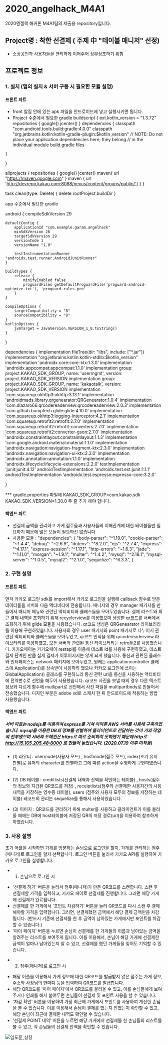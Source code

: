 # 2020_angelhack_M4A1
2020엔젤핵 해커톤 M4A1팀의 제출용 repository입니다. 

## Project명 :  착한 선결제 ( 주제 中 "테이블 매니저" 선정)
- 소상공인과 사용자들을 편리하게 이어주어 상부상조하기 위함


## 프로젝트 정보
  ### 1. 설치 (앱의 설치 & 서버 구동 시 필요한 모듈 설명)
   #### 프론트 파트   
   - front 알집 안에 있는 apk 파일을 안드로이드에 넣고 실행시키면 됩니다.
   - Project 수준에서 필요한 gradle
buildscript {
    ext.kotlin_version = "1.3.72"
    repositories {
        google()
        jcenter()
    }
    dependencies {
        classpath "com.android.tools.build:gradle:4.0.0"
        classpath "org.jetbrains.kotlin:kotlin-gradle-plugin:$kotlin_version"
        // NOTE: Do not place your application dependencies here; they belong
        // in the individual module build.gradle files

    }
}

allprojects {
    repositories {
        google()
        jcenter()
        maven{
            url "https://maven.google.com"
        }
        maven { url 'http://devrepo.kakao.com:8088/nexus/content/groups/public/'}
    }
}

task clean(type: Delete) {
    delete rootProject.buildDir
}


app 수준에서 필요한 gradle

android {
    compileSdkVersion 29

    defaultConfig {
        applicationId "com.example.garam.angelhack"
        minSdkVersion 26
        targetSdkVersion 29
        versionCode 1
        versionName "1.0"

        testInstrumentationRunner "androidx.test.runner.AndroidJUnitRunner"
    }

    buildTypes {
        release {
            minifyEnabled false
            proguardFiles getDefaultProguardFile('proguard-android-optimize.txt'), 'proguard-rules.pro'
        }
    }

    compileOptions {
        targetCompatibility = "8"
        sourceCompatibility = "8"
    }
    kotlinOptions {
        jvmTarget = JavaVersion.VERSION_1_8.toString()
    }
}

dependencies {
    implementation fileTree(dir: "libs", include: ["*.jar"])
    implementation "org.jetbrains.kotlin:kotlin-stdlib:$kotlin_version"
    implementation 'androidx.core:core-ktx:1.3.0'
    implementation 'androidx.appcompat:appcompat:1.1.0'
    implementation group: project.KAKAO_SDK_GROUP, name: 'usermgmt', version: project.KAKAO_SDK_VERSION
    implementation group: project.KAKAO_SDK_GROUP, name: 'kakaotalk', version: project.KAKAO_SDK_VERSION
    implementation 'com.squareup.okhttp3:okhttp:3.13.1'
    implementation 'androidmads.library.qrgenearator:QRGenearator:1.0.4'
    implementation 'com.dlazaro66.qrcodereaderview:qrcodereaderview:2.0.3'
    implementation 'com.github.bumptech.glide:glide:4.10.0'
    implementation 'com.squareup.okhttp3:logging-interceptor:4.2.1'
    implementation 'com.squareup.retrofit2:retrofit:2.7.0'
    implementation 'com.squareup.retrofit2:retrofit-converters:2.7.0'
    implementation 'com.squareup.retrofit2:converter-gson:2.7.0'
    implementation 'androidx.constraintlayout:constraintlayout:1.1.3'
    implementation 'com.google.android.material:material:1.1.0'
    implementation 'androidx.navigation:navigation-fragment-ktx:2.3.0'
    implementation 'androidx.navigation:navigation-ui-ktx:2.3.0'
    implementation 'androidx.annotation:annotation:1.1.0'
    implementation 'androidx.lifecycle:lifecycle-extensions:2.2.0'
    testImplementation 'junit:junit:4.12'
    androidTestImplementation 'androidx.test.ext:junit:1.1.1'
    androidTestImplementation 'androidx.test.espresso:espresso-core:3.2.0'

}

*** gradle.properties 파일에
KAKAO_SDK_GROUP=com.kakao.sdk
KAKAO_SDK_VERSION=1.30.0
두 줄 추가 해야 합니다.


   #### 백엔드 파트
   - 선결제 금액을 관리하고 가게 점주들과 사용자들의 이해관계에 대한 테이블들만 필요하기 때문에 많은 모듈이 필요하진 않습니다.
   - 사용한 모듈 : 
   "dependencies": {
    "body-parser": "^1.19.0",
    "cookie-parser": "~1.4.4",
    "debug": "~2.6.9",
    "dotenv": "^8.2.0",
    "ejs": "^2.7.4",
    "express": "^4.17.1",
    "express-session": "^1.17.1",
    "http-errors": "~1.6.3",
    "jade": "^1.11.0",
    "morgan": "~1.9.1",
    "multer": "^1.4.2",
    "mysql": "^2.18.1",
    "mysql-server": "^1.0.5",
    "mysql2": "^2.1.0",
    "sequelize": "^6.3.3",
  }
  ### 2. 구현 설명
   #### 프론트 파트  
   먼저 카카오 로그인 sdk를 import해서 카카오 로그인을 실행해 callback 함수로 받은 데이터들을 서버와 다음 액티비티에 전송합니다. 매니저의 경우 manager 패키지를 만들어서 매니저 메뉴와 관련된
액티비티와 클래스들을 모아두었습니다. 결제 리스트와 최근 결제 내역을 조회하기 위해 recyclerview를 이용했으며 생성한 qr코드를 서버에서 조회하기 위해 glide 모듈을 사용했습니다.
qr코드 생성은 QRGenearator 라이브러리를 이용해 구현하였습니다. 사용자의 경우 user 패키지와 point 패키지로 나누어서 관련된 액티비티와 클래스들을 모아두었고, qr코드 인식을 위해 qrcodereaderview 라이브러리를 이용하였고, 모든 서버와 관련된 통신 라이브러리는 retrofit2를 사용했습니다. 카카오페이는 카카오페이 restapi를 이용해 테스트 id를 사용해 구현하였고, 테스트 결제 단계인 만큼 실제 결제가 이루어지지는 않게 되게 했습니다. 통신과 관련된 클래스와 인터페이스는 network 패키지에 모아두었고, 원래는 applicationcontroller 클래스에 Application()를 상속받아 사용하려 했으나 카카오 로그인에 쓰이는 GlobalApplication() 클래스를 구현하느라 통신 관련 url을 통신을 사용하는 액티비티에 전역변수로 선언을 해두어 사용했습니다. qr코드 사진을 보낼 때의 경우 다른 텍스트 정보와 다르게 함수에 mutlipart로 선언해서 사진 파일을 multipartbody로 만들어서 전송했습니다. 디자인 부분은 adobe xd로 스케치 한 뒤 안드로이드에 적용하는 방법 사용했습니다.

   #### 백엔드 파트
   ##### 서버 파트는 nodejs를 이용하여 express를 거쳐 아마존 AWS 서버를 사용해 구축하였습니다. mysql을 이용한 DB의 정보를 선별하여 클라이언트로 전달하는 것이 거의 작업의 전부였으며 서버의 도메인은 https로 따로 준비하지 못하였기 때문에 http로 http://15.165.205.48:8000 로 만들어 놓았습니다. (2020.07.19 이후 미작동)
   - (1) 라우터 : 
   usermode(사용자 모드) , hostmode(점주 모드), index(초기 유저 판별)로 유저의 character를 판별하고 그에 따른 action을 수행하게 구현하였습니다.
   
   - (2) DB 테이블 :
   creditlists(선결제 내역과 잔액을 확인하는 테이블) , hosts(점주의 정보와 지급된 QR코드를 저장) , receiptlists(점주와 선결제한 사용자간의 사용 내역을 저장하는 영수증 테이블), users (점주와 사용자 모두의 정보를 저장하는 테이블)
   레코드의 관리는 sequelize를 통해서 사용하였습니다.
  
  - (3) 이미지 :
  QR코드를 관리하기 위해 multer를 사용하고 클라이언트가 이를 불러올 때에는 DB에 host테이블에 저장된 QR의 저장 경로(url)을 이용하여 참조하게 하였습니다.

 ### 3. 사용 설명
초기 어플을 시작하면 가게를 방문하는 손님으로 로그인을 할지, 가게를 관리하는 점주(매니저)로 로그인을 할지 선택합니다. 로그인 버튼을 눌러서 카카오 API를 실행하여 카카오 로그인을 실행합니다.
 - 1) 손님으로 로그인 시
  * '선결제 하기' 버튼을 눌러서 점주(매니저)가 만든 QR코드를 스캔합니다. 스캔 후 선결제할 가격을 입력하고, 카카오 페이로 선결제를 진행합니다. 그러면 해당 가게에 선결제가 완료됩니다.
  * 선결제를 한 가게에서 '포인트 차감하기' 버튼을 눌러 QR코드를 다시 스캔 후 결제해야할 가격을 입력합니다. 그러면, 선결제했던 금액에서 해당 결제 금액만큼 차감됩니다. (반드시 기존에 선결제를 한 후 금액이 남아있는 가게에서만 포인트를 차감할 수 있습니다.)
  * '마이 페이지' 버튼을 누르면 손님이 선결제를 한 가게들의 이름과 남아있는 금액을 알려주는 리스트를 보여주게 됩니다. 이를 이용해서, 손님이 해당 가게에 선결제한 금액이 얼마나 남아있는지 알 수 있고, 선결제를 했던 가게들을 잊어도 기억할 수 있습니다.

 - 2) 점주(매니저)로 로그인 시
  * 해당 어플을 이용해서 가게 정보에 대한 QR코드를 발급받지 않은 점주는 가게 정보, 주소와 사장님의 한마디 등을 입력하여 QR코드를 발급합니다. 
  * 해당 QR코드를 '마이 페이지'에서 QR코드를 불러올 수 있고, 이를 손님들에게 보여주거나 인쇄를 해서 붙여두면 손님들이 선결제 및 포인트 사용을 할 수 있습니다.
  * '차감 확인' 버튼을 이용하여 가장 최근에 가게에서 포인트를 사용하여 계산한 손님을 볼 수 있습니다. 이를 이용해서 손님이 결제를 했는지 안했는지 확인할 수 있고, 해당 손님이 최근에 결제한 내역도 확인할 수 있습니다.
  * '선결제 POINT 내역' 버튼을 누르면 해당 가게에서 선결제를 한 손님들의 리스트를 볼 수 있고, 각 손님들의 선결제 잔액을 확인할 수 있습니다.

![임도훈_상장](https://user-images.githubusercontent.com/52443401/97078032-f2511a80-1623-11eb-9459-d6f0011526dd.png)
